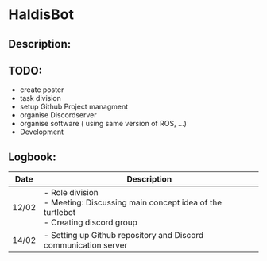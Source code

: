 # HaldisBot

## Description:


## TODO:
 
- create poster
- task division
- setup Github Project managment
- organise Discordserver
- organise software ( using same version of ROS, ...)
- Development


## Logbook:

| Date  | Description                                                                                       |
|-------|---------------------------------------------------------------------------------------------------|
| 12/02 | - Role division <br> - Meeting: Discussing main concept idea of the turtlebot <br> - Creating discord group |
| 14/02 | - Setting up Github repository and Discord communication server                                                                    |


